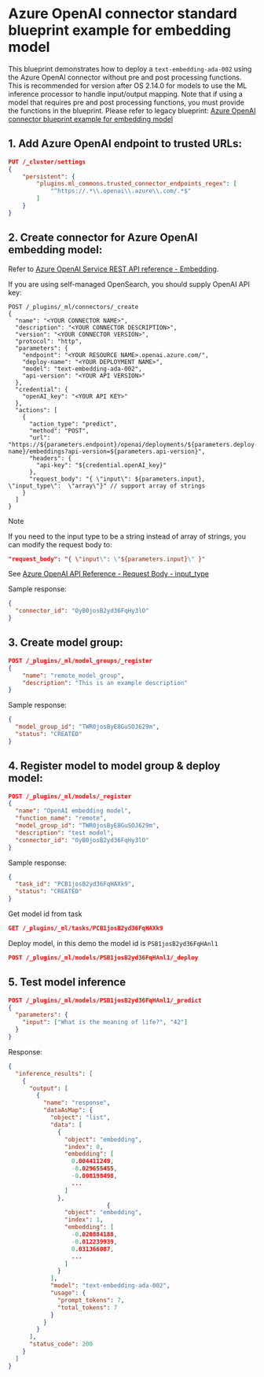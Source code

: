 # Azure OpenAI connector standard blueprint example for embedding model

This blueprint demonstrates how to deploy a `text-embedding-ada-002` using the Azure OpenAI connector without pre and post processing functions. This is recommended for version after OS 2.14.0 for models to use the ML inference processor to handle input/output mapping. Note that if using a model that requires pre and post processing functions, you must provide the functions in the blueprint. Please refer to legacy blueprint: [Azure OpenAI connector blueprint example for embedding model](../azure_openai_connector_embedding_blueprint.md)

## 1. Add Azure OpenAI endpoint to trusted URLs:

```json
PUT /_cluster/settings
{
    "persistent": {
        "plugins.ml_commons.trusted_connector_endpoints_regex": [
            "^https://.*\\.openai\\.azure\\.com/.*$"
        ]
    }
}
```

## 2. Create connector for Azure OpenAI embedding model:

Refer to [Azure OpenAI Service REST API reference - Embedding](https://learn.microsoft.com/en-us/azure/ai-services/openai/reference#embeddings).

If you are using self-managed OpenSearch, you should supply OpenAI API key:

```jsonc
POST /_plugins/_ml/connectors/_create
{
  "name": "<YOUR CONNECTOR NAME>",
  "description": "<YOUR CONNECTOR DESCRIPTION>",
  "version": "<YOUR CONNECTOR VERSION>",
  "protocol": "http",
  "parameters": {
    "endpoint": "<YOUR RESOURCE NAME>.openai.azure.com/",
    "deploy-name": "<YOUR DEPLOYMENT NAME>",
    "model": "text-embedding-ada-002",
    "api-version": "<YOUR API VERSION>"
  },
  "credential": {
    "openAI_key": "<YOUR API KEY>"
  },
  "actions": [
    {
      "action_type": "predict",
      "method": "POST",
      "url": "https://${parameters.endpoint}/openai/deployments/${parameters.deploy-name}/embeddings?api-version=${parameters.api-version}",
      "headers": {
        "api-key": "${credential.openAI_key}"
      },
      "request_body": "{ \"input\": ${parameters.input}, \"input_type\":  \"array\"}" // support array of strings
    }
  ]
}
```

> [!NOTE]
> If you need to the input type to be a string instead of array of strings, you can modify the request body to:
> ```json
> "request_body": "{ \"input\": \"${parameters.input}\" }"
> ```
> See [Azure OpenAI API Reference - Request Body - input_type](https://learn.microsoft.com/en-us/azure/ai-services/openai/reference#request-body-1)

Sample response:
```json
{
  "connector_id": "OyB0josB2yd36FqHy3lO"
}
```

## 3. Create model group:

```json
POST /_plugins/_ml/model_groups/_register
{
    "name": "remote_model_group",
    "description": "This is an example description"
}
```

Sample response:
```json
{
  "model_group_id": "TWR0josByE8GuSOJ629m",
  "status": "CREATED"
}
```

## 4. Register model to model group & deploy model:

```json
POST /_plugins/_ml/models/_register
{
  "name": "OpenAI embedding model",
  "function_name": "remote",
  "model_group_id": "TWR0josByE8GuSOJ629m",
  "description": "test model",
  "connector_id": "OyB0josB2yd36FqHy3lO"
}
```


Sample response:
```json
{
  "task_id": "PCB1josB2yd36FqHAXk9",
  "status": "CREATED"
}
```
Get model id from task
```json
GET /_plugins/_ml/tasks/PCB1josB2yd36FqHAXk9
```
Deploy model, in this demo the model id is `PSB1josB2yd36FqHAnl1`
```json
POST /_plugins/_ml/models/PSB1josB2yd36FqHAnl1/_deploy
```

## 5. Test model inference

```json
POST /_plugins/_ml/models/PSB1josB2yd36FqHAnl1/_predict
{
  "parameters": {
    "input": ["What is the meaning of life?", "42"]
  }
}
```

Response:
```json
{
  "inference_results": [
    {
      "output": [
        {
          "name": "response",
          "dataAsMap": {
            "object": "list",
            "data": [
              {
                "object": "embedding",
                "index": 0,
                "embedding": [
                  0.004411249,
                  -0.029655455,
                  -0.008198498,
                  ...
                ]
              },
                            {
                "object": "embedding",
                "index": 1,
                "embedding": [
                  -0.020884188,
                  -0.012239939,
                  0.031366087,
                  ...
                ]
              }
            ],
            "model": "text-embedding-ada-002",
            "usage": {
              "prompt_tokens": 7,
              "total_tokens": 7
            }
          }
        }
      ],
      "status_code": 200
    }
  ]
} 
```

